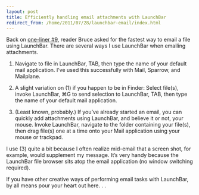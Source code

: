 ```yaml
---
layout: post
title: Efficiently handling email attachments with LaunchBar
redirect_from: /home/2011/07/28/launchbar-email/index.html
---
```

<p>Back on <a href="http://www.practicallyefficient.com/2011/07/12/1l-mailplane/#comment-2070">one-liner #9</a>, reader Bruce asked for the fastest way to email a file using LaunchBar.  There are several ways I use LaunchBar when emailing attachments.</p>
<ol>
<li>
<p>Navigate to file in LaunchBar, TAB, then type the name of your default mail application.  I’ve used this successfully with Mail, Sparrow, and Mailplane.</p>
</li>
<li>
<p>A slight variation on (1) if you happen to be in Finder: Select file(s), invoke LaunchBar, ⌘G to send selection to LaunchBar, TAB, then type the name of your default mail application.</p>
</li>
<li>
<p>(Least known, probably.) If you’ve already started an email, you can quickly add attachments using LaunchBar, and believe it or not, your mouse. Invoke LaunchBar, navigate to the folder containing your file(s), then drag file(s) one at a time onto your Mail application using your mouse or trackpad.</p>
</li>
</ol>
<p>I use (3) quite a bit because I often realize mid-email that a screen shot, for example, would supplement my message. It’s very handy because the LaunchBar file browser sits atop the email application (no window switching required).</p>
<p>If you have other creative ways of performing email tasks with LaunchBar, by all means pour your heart out here. . .</p>
